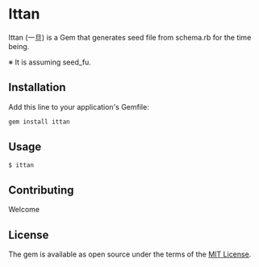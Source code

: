# Ittan

Ittan (一旦) is a Gem that generates seed file from schema.rb for the time being.

※ It is assuming seed_fu.

## Installation

Add this line to your application's Gemfile:

```ruby
gem install ittan
```

## Usage

```
$ ittan
```

## Contributing

Welcome

## License

The gem is available as open source under the terms of the [MIT License](http://opensource.org/licenses/MIT).

